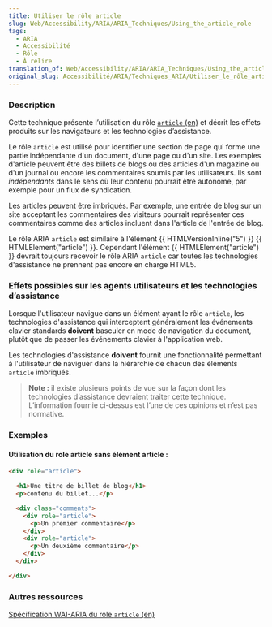 ```yaml
---
title: Utiliser le rôle article
slug: Web/Accessibility/ARIA/ARIA_Techniques/Using_the_article_role
tags:
  - ARIA
  - Accessibilité
  - Rôle
  - À relire
translation_of: Web/Accessibility/ARIA/ARIA_Techniques/Using_the_article_role
original_slug: Accessibilité/ARIA/Techniques_ARIA/Utiliser_le_rôle_article
---
```

### Description

Cette technique présente l’utilisation du rôle [`article` (en)](http://www.w3.org/TR/wai-aria/roles#article) et décrit les effets produits sur les navigateurs et les technologies d’assistance.

Le rôle `article` est utilisé pour identifier une section de page qui forme une partie indépendante d'un document, d'une page ou d'un site. Les exemples d'article peuvent être des billets de blogs ou des articles d'un magazine ou d'un journal ou encore les commentaires soumis par les utilisateurs. Ils sont _indépendants_ dans le sens où leur contenu pourrait être autonome, par exemple pour un flux de syndication.

Les articles peuvent être imbriqués. Par exemple, une entrée de blog sur un site acceptant les commentaires des visiteurs pourrait représenter ces commentaires comme des articles incluent dans l'article de l'entrée de blog.

Le rôle ARIA `article` est similaire à l'élément {{ HTMLVersionInline("5") }} {{ HTMLElement("article") }}. Cependant l'élément {{ HTMLElement("article") }} devrait toujours recevoir le rôle ARIA `article` car toutes les technologies d'assistance ne prennent pas encore en charge HTML5.

### Effets possibles sur les agents utilisateurs et les technologies d’assistance

Lorsque l'utilisateur navigue dans un élément ayant le rôle `article`, les technologies d'assistance qui interceptent généralement les événements clavier standards **doivent** basculer en mode de navigation du document, plutôt que de passer les événements clavier à l'application web.

Les technologies d'assistance **doivent** fournit une fonctionnalité permettant à l'utilisateur de naviguer dans la hiérarchie de chacun des éléments `article` imbriqués.

> **Note :** il existe plusieurs points de vue sur la façon dont les technologies d’assistance devraient traiter cette technique. L’information fournie ci-dessus est l’une de ces opinions et n’est pas normative.

### Exemples

#### Utilisation du role article sans élément article :

```html
<div role="article">

  <h1>Une titre de billet de blog</h1>
  <p>contenu du billet...</p>

  <div class="comments">
    <div role="article">
      <p>Un premier commentaire</p>
    </div>
    <div role="article">
      <p>Un deuxième commentaire</p>
    </div>
  </div>

</div>
```

### Autres ressources

[Spécification WAI-ARIA du rôle `article` (en)](http://www.w3.org/TR/wai-aria/roles#article)
